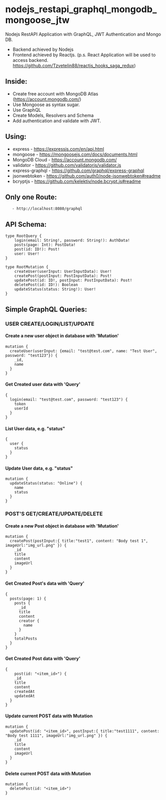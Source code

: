 # nodejs_restapi_graphql_mongodb_mongoose_jtw
Nodejs RestAPI Application with GraphQL, JWT Authentication and Mongo DB.
- Backend achieved by Nodejs
- Frontend achieved by Reactjs. (p.s. React Application will be used to access backend. https://github.com/Tzvetelin88/reactjs_hooks_saga_redux)

## Inside:

 - Crеate free account with MongoDB Atlas (https://account.mongodb.com/)
 - Use Mongoose as syntax sugar.
 - Use GraphQL
 - Create Models, Resolvers and Schema
 - Add authentication and validate with JWT.

## Using: 

 -  express           - https://expressjs.com/en/api.html
 -  mongoose          - https://mongoosejs.com/docs/documents.html
 -  MongoDB Cloud     - https://account.mongodb.com/
 -  validator         - https://github.com/validatorjs/validator.js
 -  express-graphql   - https://github.com/graphql/express-graphql 
 -  jsonwebtoken      - https://github.com/auth0/node-jsonwebtoken#readme
 -  bcryptjs		  - https://github.com/kelektiv/node.bcrypt.js#readme

## Only one Route: 
``` 
   - http://localhost:8080/graphql
```

## API Schema:
```
type RootQuery {
    login(email: String!, password: String!): AuthData!
    posts(page: Int): PostData!
    post(id: ID!): Post!
    user: User!
}

type RootMutation {
    createUser(userInput: UserInputData): User!
    createPost(postInput: PostInputData): Post!
    updatePost(id: ID!, postInput: PostInputData): Post!
    deletePost(id: ID!): Boolean
    updateStatus(status: String!): User!
}
```

## Simple GraphQL Queries:

### USER CREATE/LOGIN/LIST/UPDATE
#### Create a new user object in database with 'Mutation'
```
mutation {
  createUser(userInput: {email: "test@test.com", name: "Test User", password: "test123"}) {
    _id,
    name
  }
}
```
#### Get Created user data with 'Query'
```
{
  login(email: "test@test.com", password: "test123") {
    token
    userId
  }
}
```
#### List User data, e.g. "status"
```
{
  user {
    status
  }
}
```
#### Update User data, e.g. "status"
```
mutation {
  updateStatus(status: "Online") {
    name
    status
  }
}
```

### POST'S GET/CREATE/UPDATE/DELETE
#### Create a new Post object in database with 'Mutation'
```
mutation {
  createPost(postInput:{ title:"test1", content: "Body test 1", imageUrl:"img_url.png" }) {
    _id
    title
    content
    imageUrl
  }
}
```
#### Get Created Post's data with 'Query'
```
{
  posts(page: 1) {
    posts {
      _id
      title
      content
      creator {
        name
      }
    }
    totalPosts
  }
}
```
#### Get Created Post data with 'Query'
```
{
	post(id: "<item_id>") {
    _id
    title
    content
    createdAt
    updatedAt
  }
}
```
#### Update current POST data with Mutation
```
mutation {
  updatePost(id: "<item_id>", postInput:{ title:"test1111", content: "Body test 1111", imageUrl:"img_url.png" }) {
    _id
    title
    content
    imageUrl
  }
}
```
#### Delete current POST data with Mutation
```
mutation {
  deletePost(id: "<item_id>")
}
```
